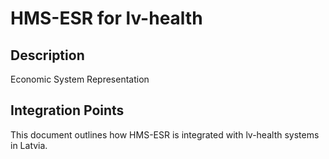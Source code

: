 # HMS-ESR for lv-health

## Description

Economic System Representation

## Integration Points

This document outlines how HMS-ESR is integrated with lv-health systems in Latvia.
